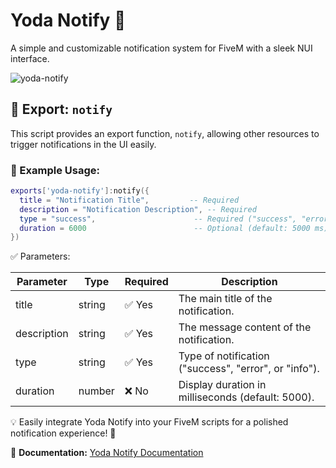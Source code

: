 # Yoda Notify 🚀  
A simple and customizable notification system for FiveM with a sleek NUI interface.  

![yoda-notify](https://github.com/user-attachments/assets/52afd38e-7300-49a7-93fe-6a122c1f9f02)  

## 🔧 Export: `notify`  
This script provides an export function, `notify`, allowing other resources to trigger notifications in the UI easily.  

### 📌 Example Usage:  
```lua
exports['yoda-notify']:notify({
  title = "Notification Title",         -- Required  
  description = "Notification Description", -- Required  
  type = "success",                      -- Required ("success", "error", or "info")  
  duration = 6000                        -- Optional (default: 5000 ms)  
})
```

✅ Parameters:

|Parameter   | 	Type	 |  Required |  Description                                           |
|------------|---------|-----------|--------------------------------------------------------|
|title	     |  string |  ✅ Yes	 |  The main title of the notification.                   |
|description |  string |  ✅ Yes	 |  The message content of the notification.              |
|type	       |  string |  ✅ Yes	 |  Type of notification ("success", "error", or "info"). |
|duration	   |  number |  ❌ No	 |  Display duration in milliseconds (default: 5000).     |

💡 Easily integrate Yoda Notify into your FiveM scripts for a polished notification experience! 🚀  

📖 **Documentation:** [Yoda Notify Documentation](https://yoda-things.gitbook.io/yoda-things-documentation/free-resources/notify-system)
